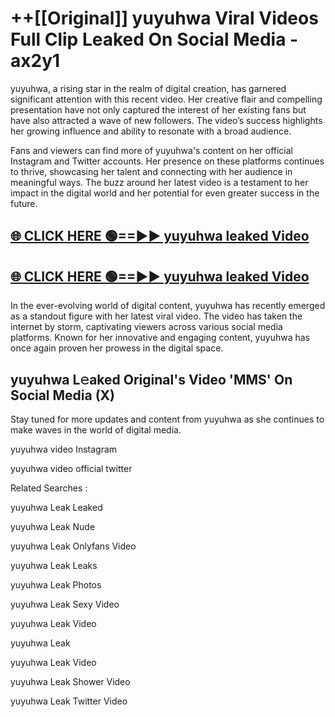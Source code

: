 # ++[[Original]] yuyuhwa Viral Videos Full Clip Leaked On Social Media - ax2y1<br>

yuyuhwa, a rising star in the realm of digital creation, has garnered significant attention with this recent video. Her creative flair and compelling presentation have not only captured the interest of her existing fans but have also attracted a wave of new followers. The video’s success highlights her growing influence and ability to resonate with a broad audience.

Fans and viewers can find more of yuyuhwa's content on her official Instagram and Twitter accounts. Her presence on these platforms continues to thrive, showcasing her talent and connecting with her audience in meaningful ways. The buzz around her latest video is a testament to her impact in the digital world and her potential for even greater success in the future.


## [🌐 CLICK HERE 🟢==►► yuyuhwa leaked Video ](https://onlyclips.site?title=yuyuhwa&ref=git)

## [🌐 CLICK HERE 🟢==►► yuyuhwa leaked Video ](https://onlyclips.site?title=yuyuhwa&ref=git)


In the ever-evolving world of digital content, yuyuhwa has recently emerged as a standout figure with her latest viral video. The video has taken the internet by storm, captivating viewers across various social media platforms. Known for her innovative and engaging content, yuyuhwa has once again proven her prowess in the digital space.



## yuyuhwa L𝚎aked Original's Video 'MMS' On Social Media (X)


Stay tuned for more updates and content from yuyuhwa as she continues to make waves in the world of digital media.

yuyuhwa video Instagram

yuyuhwa video official twitter


Related Searches :

yuyuhwa Leak Leaked

yuyuhwa Leak Nude

yuyuhwa Leak Onlyfans Video

yuyuhwa Leak Leaks

yuyuhwa Leak Photos

yuyuhwa Leak Sexy Video

yuyuhwa Leak Video

yuyuhwa Leak

yuyuhwa Leak Video

yuyuhwa Leak Shower Video

yuyuhwa Leak Twitter Video

